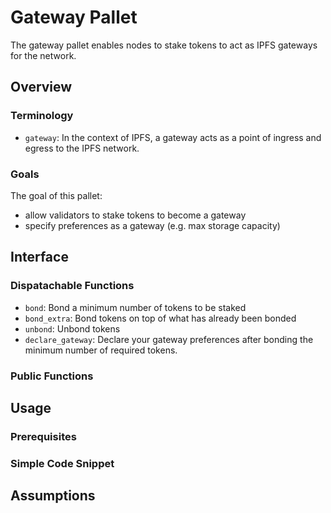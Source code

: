 # Gateway Pallet

The gateway pallet enables nodes to stake tokens to act as IPFS gateways for the network.

## Overview

### Terminology

* `gateway`: In the context of IPFS, a gateway acts as a point of ingress and egress to the IPFS network.

### Goals

The goal of this pallet:
* allow validators to stake tokens to become a gateway
* specify preferences as a gateway (e.g. max storage capacity)

## Interface

### Dispatachable Functions

* `bond`: Bond a minimum number of tokens to be staked
* `bond_extra`: Bond tokens on top of what has already been bonded
* `unbond`: Unbond tokens
* `declare_gateway`: Declare your gateway preferences after bonding the minimum number of required tokens.

### Public Functions

## Usage

### Prerequisites

### Simple Code Snippet

## Assumptions